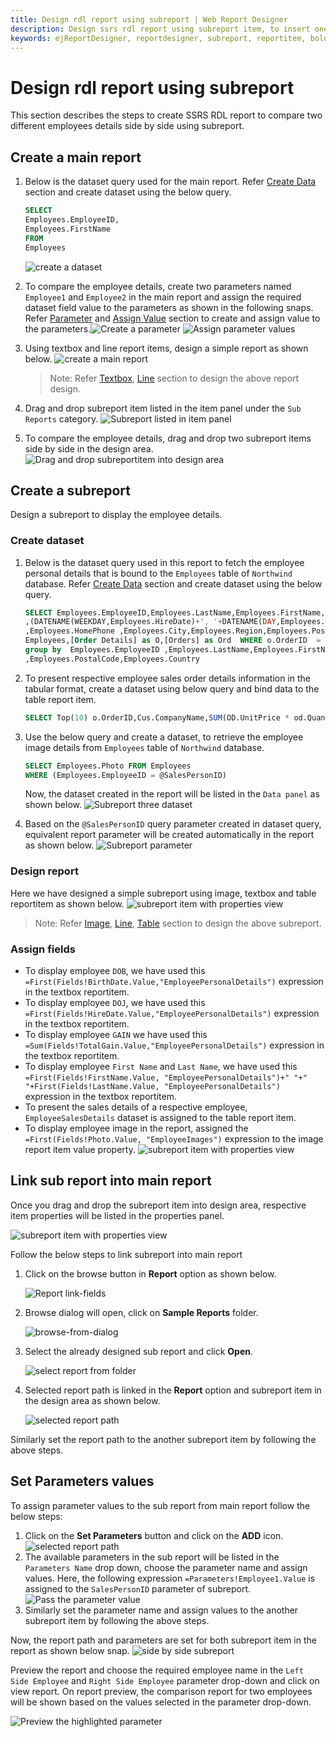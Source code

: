 ```yaml
---
title: Design rdl report using subreport | Web Report Designer
description: Design ssrs rdl report using subreport item, to insert one report inside the body of other report using web report designer
keywords: ejReportDesigner, reportdesigner, subreport, reportitem, bold reports, documentation, help, ej, user guide, demo, samples, bold reports, bold reporting
---
```


# Design rdl report using subreport

This section describes the steps to create SSRS RDL report to compare two different employees details side by side using subreport.

## Create a main report

1. Below is the dataset query used for the main report. Refer [Create Data](/designer-guide/report-designer/manage-data/dataset/create-an-embedded-dataset/) section and create dataset using the below query.
      ```sql
      SELECT
      Employees.EmployeeID,
      Employees.FirstName
      FROM
      Employees
      ```

      ![create a dataset](/static/assets/on-premise/images/report-designer/report-items/subreport/main-report-dataset.png)
2. To compare the employee details, create two parameters named `Employee1` and `Employee2` in the main report and assign the required dataset field value to the parameters as shown in the following snaps. Refer [Parameter](/designer-guide/report-designer/report-parameters/add/#create-parameter) and [Assign Value](/designer-guide/report-designer/report-parameters/define-available-values-for-parameter/#query-values) section to create and assign value to the parameters.![Create a parameter](/static/assets/on-premise/images/report-designer/report-items/subreport/main-report-parameter.png)
![Assign parameter values](/static/assets/on-premise/images/report-designer/report-items/subreport/assign-parameter-values.png)
3. Using textbox and line report items, design a simple report as shown below.
![create a main report](/static/assets/on-premise/images/report-designer/report-items/subreport/main-report-textbox.png)

      > Note: Refer [Textbox](/designer-guide/report-designer/report-items/textbox/), [Line](/designer-guide/report-designer/report-items/line/) section to design the above report design.
4. Drag and drop subreport item listed in the item panel under the `Sub Reports` category.
![Subreport listed in item panel](/static/assets/on-premise/images/report-designer/report-items/subreport/subreportitem-itempanel.png)
5. To compare the employee details,  drag and drop two subreport items side by side in the design area.
![Drag and drop subreportitem into design area](/static/assets/on-premise/images/report-designer/report-items/subreport/subreportitem-designarea.png)

## Create a subreport

Design a subreport to display the employee details.

### Create dataset

1. Below is the dataset query used in this report to fetch the employee personal details that is bound to the `Employees` table of `Northwind` database. Refer [Create Data](/designer-guide/report-designer/manage-data/dataset/create-an-embedded-dataset/#create-an-embedded-dataset) section and create dataset using the below query.
      ```sql
      SELECT Employees.EmployeeID,Employees.LastName,Employees.FirstName,Employees.Title,Employees.TitleOfCourtesy ,(DATENAME(WEEKDAY,Employees.BirthDate)+', '+ DATENAME (DAY,Employees.BirthDate)+' '+DATENAME(MONTH,Employees.BirthDate)+' '+DATENAME(YEAR,Employees.BirthDate)) as BirthDate
      ,(DATENAME(WEEKDAY,Employees.HireDate)+', '+DATENAME(DAY,Employees.HireDate)+' '+DATENAME(MONTH,Employees.HireDate)+' '+DATENAME(YEAR,Employees.HireDate))as HireDate
      ,Employees.HomePhone ,Employees.City,Employees.Region,Employees.PostalCode,Employees.Country ,SUM(o.Quantity * o.UnitPrice)  As TotalGain FROM
      Employees,[Order Details] as O,[Orders] as Ord  WHERE o.OrderID  = ord.OrderID and Employees.EmployeeID = ord.EmployeeID and Employees.EmployeeID = @SalesPersonID
      group by  Employees.EmployeeID ,Employees.LastName,Employees.FirstName,Employees.Title,Employees.TitleOfCourtesy,BirthDate,HireDate,Employees.City,Employees.HomePhone,Employees.Region
      ,Employees.PostalCode,Employees.Country
      ```

2. To present respective employee sales order details information in the tabular format, create a dataset using below query and bind data to the table report item.

      ```sql
      SELECT Top(10) o.OrderID,Cus.CompanyName,SUM(OD.UnitPrice * od.Quantity ) As ExPrice FROM [Orders] as O, [Customers] as Cus,[Order Details] as OD where  (O.EmployeeID = @SalesPersonID) and (cus.CustomerID=o.CustomerID) and od.OrderID = o.OrderID group by o.OrderID,o.CustomerID,cus.CompanyName
      ```

3. Use the below query and create a dataset, to retrieve the employee image details from `Employees` table of `Northwind` database.

      ```sql
      SELECT Employees.Photo FROM Employees
      WHERE (Employees.EmployeeID = @SalesPersonID)
      ```

      Now, the dataset created in the report will be listed in the `Data panel` as shown below.
      ![Subreport three dataset](/static/assets/on-premise/images/report-designer/report-items/subreport/subreport-three-dataset.png)
4. Based on the `@SalesPersonID` query parameter created in dataset query, equivalent report parameter will be created automatically in the report as shown below.
![Subreport parameter](/static/assets/on-premise/images/report-designer/report-items/subreport/subreport-parameter.png)

### Design report

Here we have designed a simple subreport using image, textbox and table reportitem as shown below.
![subreport item with properties view](/static/assets/on-premise/images/report-designer/report-items/subreport/create-a-subreport.png)
>Note: Refer [Image](/report-designer/report-items/image/), [Line](/designer-guide/report-designer/report-items/line/), [Table](/designer-guide/report-designer/report-items/tablix/design-ssrs-rdl-report-using-table/) section to design the above subreport.

### Assign fields

* To display employee `DOB`, we have used this `=First(Fields!BirthDate.Value,"EmployeePersonalDetails")` expression in the textbox reportitem.
* To display employee `DOJ`, we have used this `=First(Fields!HireDate.Value,"EmployeePersonalDetails")` expression in the textbox reportitem.
* To display employee `GAIN` we have used this `=Sum(Fields!TotalGain.Value,"EmployeePersonalDetails")` expression in the textbox reportitem.
* To display employee `First Name` and `Last Name`, we have used this `=First(Fields!FirstName.Value, "EmployeePersonalDetails")+" "+" "+First(Fields!LastName.Value, "EmployeePersonalDetails")` expression in the textbox reportitem.
* To present the sales details of a respective employee, `EmployeeSalesDetails` dataset is assigned to the table report item.
* To display employee image in the report, assigned the `=First(Fields!Photo.Value, "EmployeeImages")` expression to the image report item value property.
![subreport item with properties view](/static/assets/on-premise/images/report-designer/report-items/subreport/assign-value-to-image-report-item.png)

## Link sub report into main report

Once you drag and drop the subreport item into design area, respective item properties will be listed in the properties panel.

![subreport item with properties view](/static/assets/on-premise/images/report-designer/report-items/subreport/subreportitem-properties.png)

Follow the below steps to link subreport into main report
1. Click on the browse button in **Report** option as shown below.

    ![Report link-fields](/static/assets/on-premise/images/report-designer/report-items/subreport/report-linking-option.png)

2. Browse dialog will open, click on **Sample Reports** folder.

      ![browse-from-dialog](/static/assets/on-premise/images/report-designer/report-items/subreport/sample-folder.png)

3. Select the already designed sub report and click **Open**.

      ![select report from folder](/static/assets/on-premise/images/report-designer/report-items/subreport/browse-report-dialog.png)

4. Selected report path is linked in the **Report** option and subreport item in the design area as shown below.

      ![selected report path](/static/assets/on-premise/images/report-designer/report-items/subreport/report-path.png)

Similarly set the report path to the another subreport item by following the above steps.

## Set Parameters values

To assign parameter values to the sub report from main report follow the below steps:

1. Click on the **Set Parameters** button and click on the **ADD** icon.
![selected report path](/static/assets/on-premise/images/report-designer/report-items/subreport/parameter-add-icon.png)
2. The available parameters in the sub report will be listed in the `Parameters Name` drop down, choose the parameter name and assign values. Here, the following expression `=Parameters!Employee1.Value` is assigned to the `SalesPersonID` parameter of subreport.
![Pass the parameter value](/static/assets/on-premise/images/report-designer/report-items/subreport/parameter-values-passed.png)
3. Similarly set the parameter name and assign values to the another subreport item by following the above steps.

Now, the report path and parameters are set for both subreport item in the report as shown below snap.
![side by side subreport](/static/assets/on-premise/images/report-designer/report-items/subreport/side-by-side-subreport.png)

Preview the report and choose the required employee name in the `Left Side Employee` and `Right Side Employee` parameter drop-down and click on view report. On report preview, the comparison report for two employees will be shown based on the values selected in the parameter drop-down.

![Preview the highlighted parameter](/static/assets/on-premise/images/report-designer/report-items/subreport/preview-highlighted-parameter.png)